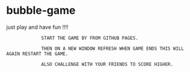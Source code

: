 # bubble-game
just play and have fun !!!!

                 START THE GAME BY FROM GITHUB PAGES.

                 THEN ON A NEW WINDOW REFRESH WHEN GAME ENDS THIS WILL AGAIN RESTART THE GAME.

                 ALSO CHALLENGE WITH YOUR FRIENDS TO SCORE HIGHER.
